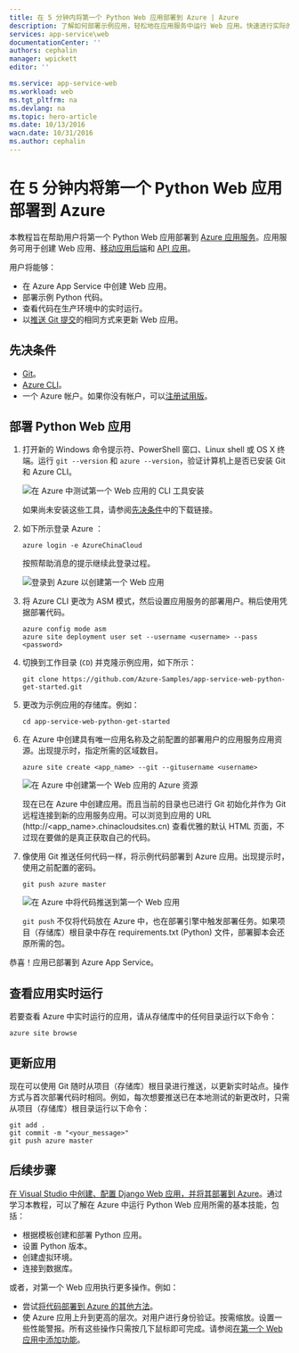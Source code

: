 ```yaml
---
title: 在 5 分钟内将第一个 Python Web 应用部署到 Azure | Azure
description: 了解如何部署示例应用，轻松地在应用服务中运行 Web 应用。快速进行实际的开发，立即查看结果。
services: app-service\web
documentationCenter: ''
authors: cephalin
manager: wpickett
editor: ''

ms.service: app-service-web
ms.workload: web
ms.tgt_pltfrm: na
ms.devlang: na
ms.topic: hero-article
ms.date: 10/13/2016
wacn.date: 10/31/2016
ms.author: cephalin
---
```


# 在 5 分钟内将第一个 Python Web 应用部署到 Azure

本教程旨在帮助用户将第一个 Python Web 应用部署到 [Azure 应用服务](../app-service/app-service-value-prop-what-is.md)。应用服务可用于创建 Web 应用、[移动应用后端](../app-service-mobile/index.md)和 [API 应用](../app-service-api/app-service-api-apps-why-best-platform.md)。

用户将能够：

- 在 Azure App Service 中创建 Web 应用。
- 部署示例 Python 代码。
- 查看代码在生产环境中的实时运行。
- 以[推送 Git 提交](https://git-scm.com/docs/git-push)的相同方式来更新 Web 应用。

## <a name="Prerequisites"></a> 先决条件

- [Git](http://www.git-scm.com/downloads)。
- [Azure CLI](../xplat-cli-install.md)。
- 一个 Azure 帐户。如果你没有帐户，可以[注册试用版](https://www.azure.cn/pricing/1rmb-trial/?WT.mc_id=A261C142F)。

## 部署 Python Web 应用

1. 打开新的 Windows 命令提示符、PowerShell 窗口、Linux shell 或 OS X 终端。运行 `git --version` 和 `azure --version`，验证计算机上是否已安装 Git 和 Azure CLI。

    ![在 Azure 中测试第一个 Web 应用的 CLI 工具安装](./media/app-service-web-get-started/1-test-tools.png)

    如果尚未安装这些工具，请参阅[先决条件](#Prerequisites)中的下载链接。

3. 如下所示登录 Azure ：

    ```
    azure login -e AzureChinaCloud
    ```

    按照帮助消息的提示继续此登录过程。

    ![登录到 Azure 以创建第一个 Web 应用](./media/app-service-web-get-started/3-azure-login.png)  

4. 将 Azure CLI 更改为 ASM 模式，然后设置应用服务的部署用户。稍后使用凭据部署代码。

    ```
    azure config mode asm
    azure site deployment user set --username <username> --pass <password>
    ```

1. 切换到工作目录 (`CD`) 并克隆示例应用，如下所示：

    ```
    git clone https://github.com/Azure-Samples/app-service-web-python-get-started.git
    ```

2. 更改为示例应用的存储库。例如：

    ```
    cd app-service-web-python-get-started
    ```

4. 在 Azure 中创建具有唯一应用名称及之前配置的部署用户的应用服务应用资源。出现提示时，指定所需的区域数目。

    ```
    azure site create <app_name> --git --gitusername <username>
    ```

    ![在 Azure 中创建第一个 Web 应用的 Azure 资源](./media/app-service-web-get-started-languages/python-site-create.png)  

    现在已在 Azure 中创建应用。而且当前的目录也已进行 Git 初始化并作为 Git 远程连接到新的应用服务应用。可以浏览到应用的 URL (http://&lt;app_name>.chinacloudsites.cn) 查看优雅的默认 HTML 页面，不过现在要做的是真正获取自己的代码。

4. 像使用 Git 推送任何代码一样，将示例代码部署到 Azure 应用。出现提示时，使用之前配置的密码。

    ```
    git push azure master
    ```

    ![在 Azure 中将代码推送到第一个 Web 应用](./media/app-service-web-get-started-languages/python-git-push.png)  

    `git push` 不仅将代码放在 Azure 中，也在部署引擎中触发部署任务。如果项目（存储库）根目录中存在 requirements.txt (Python) 文件，部署脚本会还原所需的包。

恭喜！应用已部署到 Azure App Service。

## 查看应用实时运行

若要查看 Azure 中实时运行的应用，请从存储库中的任何目录运行以下命令：

```
azure site browse
```

## 更新应用

现在可以使用 Git 随时从项目（存储库）根目录进行推送，以更新实时站点。操作方式与首次部署代码时相同。例如，每次想要推送已在本地测试的新更改时，只需从项目（存储库）根目录运行以下命令：

```
git add .
git commit -m "<your_message>"
git push azure master
```

## 后续步骤

[在 Visual Studio 中创建、配置 Django Web 应用，并将其部署到 Azure](./web-sites-python-ptvs-django-mysql.md)。通过学习本教程，可以了解在 Azure 中运行 Python Web 应用所需的基本技能，包括：

- 根据模板创建和部署 Python 应用。
- 设置 Python 版本。
- 创建虚拟环境。
- 连接到数据库。

或者，对第一个 Web 应用执行更多操作。例如：

- 尝试[将代码部署到 Azure 的其他方法](./web-sites-deploy.md)。
- 使 Azure 应用上升到更高的层次。对用户进行身份验证。按需缩放。设置一些性能警报。所有这些操作只需按几下鼠标即可完成。请参阅[在第一个 Web 应用中添加功能](./app-service-web-get-started-2.md)。

<!---HONumber=Mooncake_1024_2016-->